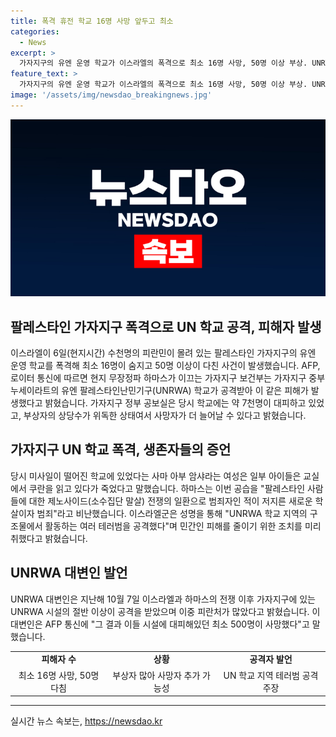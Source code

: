 ```yaml
---
title: 폭격 휴전 학교 16명 사망 앞두고 최소
categories:
  - News
excerpt: >
  가자지구의 유엔 운영 학교가 이스라엘의 폭격으로 최소 16명 사망, 50명 이상 부상. UNRWA는 7천명 대피 중이던 학교가 공격받아 많은 어린이와 여성, 노인이 희생됐다고 전했다. 현지 당국은 부상자의 상태가 위독하다며 추가 사망 가능성을 경고했고, UNRWA 대변인은 지난해 이스라엘과 하마스 전투로 UNRWA 시설의 절반이 이상이 공격을 받아 500명 이상이 사망했다고 밝혔다. 이스라엘군은 학교 주변에서 테러범을 공격했다고 주장했다. 함정된 UNRWA 시설에 대한 국제사회의 관심이 고조되고 있다. (150자)
feature_text: >
  가자지구의 유엔 운영 학교가 이스라엘의 폭격으로 최소 16명 사망, 50명 이상 부상. UNRWA는 7천명 대피 중이던 학교가 공격받아 많은 어린이와 여성, 노인이 희생됐다고 전했다. 현지 당국은 부상자의 상태가 위독하다며 추가 사망 가능성을 경고했고, UNRWA 대변인은 지난해 이스라엘과 하마스 전투로 UNRWA 시설의 절반이 이상이 공격을 받아 500명 이상이 사망했다고 밝혔다. 이스라엘군은 학교 주변에서 테러범을 공격했다고 주장했다. 함정된 UNRWA 시설에 대한 국제사회의 관심이 고조되고 있다. (150자)
image: '/assets/img/newsdao_breakingnews.jpg'
---
```


<p><img src="/assets/img/newsdao_breakingnews.jpg" alt="bookingtag 속보" /></p>

<h2 data-ke-size="size26">팔레스타인 가자지구 폭격으로 UN 학교 공격, 피해자 발생</h2>

<p data-ke-size="size16">이스라엘이 6일(현지시간) 수천명의 피란민이 몰려 있는 팔레스타인 가자지구의 유엔 운영 학교를 폭격해 최소 16명이 숨지고 50명 이상이 다친 사건이 발생했습니다. AFP, 로이터 통신에 따르면 현지 무장정파 하마스가 이끄는 가자지구 보건부는 가자지구 중부 누세이라트의 유엔 팔레스타인난민기구(UNRWA) 학교가 공격받아 이 같은 피해가 발생했다고 밝혔습니다. 가자지구 정부 공보실은 당시 학교에는 약 7천명이 대피하고 있었고, 부상자의 상당수가 위독한 상태여서 사망자가 더 늘어날 수 있다고 밝혔습니다.</p>

<h2 data-ke-size="size26">가자지구 UN 학교 폭격, 생존자들의 증언</h2>

<p data-ke-size="size16">당시 미사일이 떨어진 학교에 있었다는 사마 아부 암샤라는 여성은 일부 아이들은 교실에서 쿠란을 읽고 있다가 죽었다고 말했습니다. 하마스는 이번 공습을 "팔레스타인 사람들에 대한 제노사이드(소수집단 말살) 전쟁의 일환으로 범죄자인 적이 저지른 새로운 학살이자 범죄"라고 비난했습니다. 이스라엘군은 성명을 통해 "UNRWA 학교 지역의 구조물에서 활동하는 여러 테러범을 공격했다"며 민간인 피해를 줄이기 위한 조치를 미리 취했다고 밝혔습니다.</p>

<h2 data-ke-size="size26">UNRWA 대변인 발언</h2>

<p data-ke-size="size16">UNRWA 대변인은 지난해 10월 7일 이스라엘과 하마스의 전쟁 이후 가자지구에 있는 UNRWA 시설의 절반 이상이 공격을 받았으며 이중 피란처가 많았다고 밝혔습니다. 이 대변인은 AFP 통신에 "그 결과 이들 시설에 대피해있던 최소 500명이 사망했다"고 말했습니다.</p>

<table>
    <tr>
        <td style="text-align: center; height: 17px;"><b>피해자 수</b></td>
        <td style="text-align: center; height: 17px;"><b>상황</b></td>
        <td style="text-align: center; height: 17px;"><b>공격자 발언</b></td>
    </tr>
    <tr>
        <td style="text-align: center; height: 17px;">최소 16명 사망, 50명 다침</td>
        <td style="text-align: center; height: 17px;">부상자 많아 사망자 추가 가능성</td>
        <td style="text-align: center; height: 17px;">UN 학교 지역 테러범 공격 주장</td>
    </tr>
</table>

<hr>

<p data-ke-size="size16"></p>
실시간 뉴스 속보는, <a href="https://newsdao.kr" rel="dofollow">https://newsdao.kr</a>


